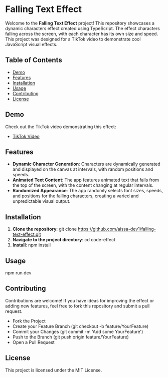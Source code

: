 # Falling Text Effect

Welcome to the **Falling Text Effect** project! This repository showcases a dynamic characters effect created using TypeScript. The effect characters falling across the screen, with each character has its own size and speed. This project was designed for a TikTok video to demonstrate cool JavaScript visual effects.

## Table of Contents

- [Demo](#demo)
- [Features](#features)
- [Installation](#installation)
- [Usage](#usage)
- [Contributing](#contributing)
- [License](#license)

## Demo

Check out the TikTok video demonstrating this effect:
- [TikTok Video](https://www.tiktok.com/@aissa_dev/video/7405848824788323590)

## Features

- **Dynamic Character Generation**: Characters are dynamically generated and displayed on the canvas at intervals, with random positions and speeds.
- **Animated Text Content**: The app features animated text that falls from the top of the screen, with the content changing at regular intervals.
- **Randomized Appearance**: The app randomly selects font sizes, speeds, and positions for the falling characters, creating a varied and unpredictable visual output.

## Installation

1. **Clone the repository**:
   git clone https://github.com/aissa-dev1/falling-text-effect.git
2. **Navigate to the project directory**:
   cd code-effect
3. **Install**:
   npm install
   
## Usage
   npm run dev

## Contributing
Contributions are welcome! If you have ideas for improving the effect or adding new features, feel free to fork this repository and submit a pull request.

- Fork the Project
- Create your Feature Branch (git checkout -b feature/YourFeature)
- Commit your Changes (git commit -m 'Add some YourFeature')
- Push to the Branch (git push origin feature/YourFeature)
- Open a Pull Request

## License
This project is licensed under the MIT License.
